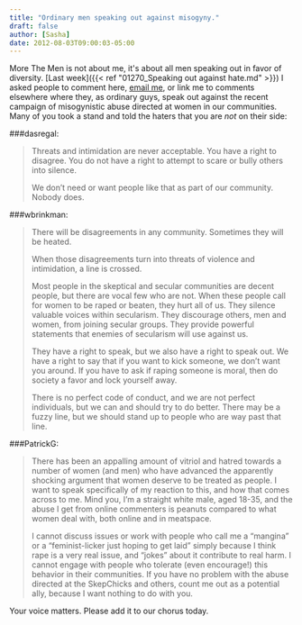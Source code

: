 ```yaml
---
title: "Ordinary men speaking out against misogyny."
draft: false
author: [Sasha]
date: 2012-08-03T09:00:03-05:00
---
```


More The Men is not about me, it's about all men speaking out in favor of diversity. [Last week]({{< ref "01270_Speaking out against hate.md" >}}) I asked people to comment here, [email me](mailto:sasha@womenthinking.org), or link me to comments elsewhere where they, as ordinary guys, speak out against the recent campaign of misogynistic abuse directed at women in our communities. Many of you took a stand and told the haters that you are _not_ on their side:

###dasregal:

> Threats and intimidation are never acceptable. You have a right to disagree. You do not have a right to attempt to scare or bully others into silence.
> 
> We don’t need or want people like that as part of our community. Nobody does.

###wbrinkman:

>There will be disagreements in any community. Sometimes they will be heated.
>
>When those disagreements turn into threats of violence and intimidation, a line is crossed.
>
>Most people in the skeptical and secular communities are decent people, but there are vocal few who are not. When these people call for women to be raped or beaten, they hurt all of us. They silence valuable voices within secularism. They discourage others, men and women, from joining secular groups. They provide powerful statements that enemies of secularism will use against us.
>
>They have a right to speak, but we also have a right to speak out. We have a right to say that if you want to kick someone, we don’t want you around. If you have to ask if raping someone is moral, then do society a favor and lock yourself away.
>
>There is no perfect code of conduct, and we are not perfect individuals, but we can and should try to do better. There may be a fuzzy line, but we should stand up to people who are way past that line.

###PatrickG:

>There has been an appalling amount of vitriol and hatred towards a number of women (and men) who have advanced the apparently shocking argument that women deserve to be treated as people. I want to speak specifically of my reaction to this, and how that comes across to me.  Mind you, I’m a straight white male, aged 18-35, and the abuse I get from online commenters is peanuts compared to what women deal with, both online and in meatspace.
>
>I cannot discuss issues or work with people who call me a “mangina” or a “feminist-licker just hoping to get laid” simply because I think rape is a very real issue, and “jokes” about it contribute to real harm. I cannot engage with people who tolerate (even encourage!) this behavior in their communities. If you have no problem with the abuse directed at the SkepChicks and others, count me out as a potential ally, because I want nothing to do with you.

Your voice matters. Please add it to our chorus today.